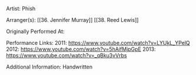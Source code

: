 Artist: Phish

  

Arranger(s): [[36. Jennifer Murray]] [[38. Reed Lewis]]

  

Originally Performed At:

  

Performance Links:
2011: https://www.youtube.com/watch?v=LYUkL_YPelQ 
2012: https://www.youtube.com/watch?v=5hAifMjpGpE
2013: https://www.youtube.com/watch?v=_qBku3vVrbs


  

Additional Information: Handwritten